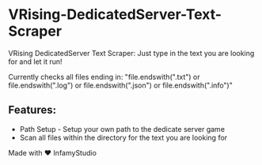 # VRising-DedicatedServer-Text-Scraper
VRising DedicatedServer Text Scraper:
Just type in the text you are looking for and let it run!

Currently checks all files ending in:
"file.endswith(".txt") or file.endswith(".log") or file.endswith(".json") or file.endswith(".info")"

## Features:
- Path Setup - Setup your own path to the dedicate server game
- Scan all files within the directory for the text you are looking for

Made with :heart: InfamyStudio
